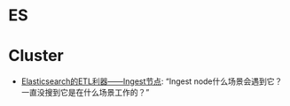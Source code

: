 # ES

# Cluster 

- [Elasticsearch的ETL利器——Ingest节点](https://mp.weixin.qq.com/s/wQYHgj-QlYQIzwXbX4aD8Q): “Ingest node什么场景会遇到它？ 一直没搜到它是在什么场景工作的？”